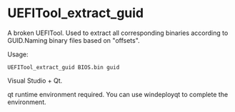 # UEFITool_extract_guid
A broken UEFITool. Used to extract all corresponding binaries according to GUID.Naming binary files based on "offsets".

Usage:

    UEFITool_extract_guid BIOS.bin guid

Visual Studio + Qt.

qt runtime environment required. You can use windeployqt to complete the environment.
